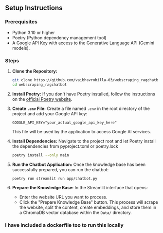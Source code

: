 ## Setup Instructions

### Prerequisites

* Python 3.10 or higher
* Poetry (Python dependency management tool)
* A Google API Key with access to the Generative Language API (Gemini models).

### Steps

1.  **Clone the Repository:**
    ```bash
    git clone https://github.com/vaibhavrohilla-03/webscraping_ragchatbot.git
    cd webscraping_ragchatbot
    ```

2.  **Install Poetry:**
    If you don't have Poetry installed, follow the instructions on the [official Poetry website](https://python-poetry.org/docs/#installation).

3.  **Create `.env` File:**
    Create a file named `.env` in the root directory of the project and add your Google API key:
    ```env
    GOOGLE_API_KEY="your_actual_google_api_key_here"
    ```
    This file will be used by the application to access Google AI services.

4.  **Install Dependencies:**
    Navigate to the project root and let Poetry install the dependencies from pyproject.toml or poetry.lock
    ```bash
    poetry install --only main
    ```

5.  **Run the Chatbot Application:**
    Once the knowledge base has been successfully prepared, you can run the chatbot:
    ```bash
    poetry run streamlit run app/chatbot.py
    ```
    
6.  **Prepare the Knowledge Base:**
    In the Streamlit interface that opens:
    * Enter the website URL you want to process.
    * Click the "Prepare Knowledge Base" button.
    This process will scrape the website, split the content, create embeddings, and store them in a ChromaDB vector database within the `Data/` directory.

### I have included a dockerfile too to run this locally
